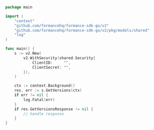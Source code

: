 <!-- Start SDK Example Usage [usage] -->
```go
package main

import (
	"context"
	"github.com/formancehq/formance-sdk-go/v2"
	"github.com/formancehq/formance-sdk-go/v2/pkg/models/shared"
	"log"
)

func main() {
	s := v2.New(
		v2.WithSecurity(shared.Security{
			ClientID:     "",
			ClientSecret: "",
		}),
	)

	ctx := context.Background()
	res, err := s.GetVersions(ctx)
	if err != nil {
		log.Fatal(err)
	}
	if res.GetVersionsResponse != nil {
		// handle response
	}
}

```
<!-- End SDK Example Usage [usage] -->
